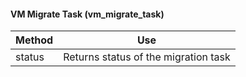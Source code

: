 #### VM Migrate Task (vm\_migrate\_task)

| Method | Use                                  |
| ------ | ------------------------------------ |
| status | Returns status of the migration task |
